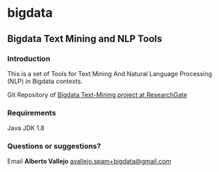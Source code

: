# bigdata


## Bigdata Text Mining and NLP Tools ##


### Introduction ###

This is a set of Tools for Text Mining And Natural Language Processing (NLP) in Bigdata contexts.

Git Repository of [Bigdata Text-Mining project at ResearchGate](https://www.researchgate.net/project/Bigdata-Text-Mining)


### Requirements ###

Java JDK 1.8


### Questions or suggestions? ###

Email **Alberto Vallejo** <avallejo.spam+bigdata@gmail.com>




